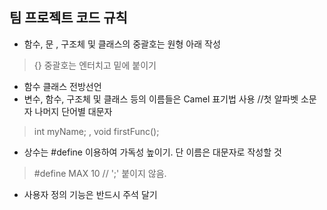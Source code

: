 ## 팀 프로젝트 코드 규칙

+ 함수, 문 , 구조체 및 클래스의 중괄호는 원형 아래 작성
> {} 중괄호는 엔터치고 밑에 붙이기
+ 함수 클래스 전방선언
+ 변수, 함수, 구조체 및 클래스 등의 이름들은 Camel 표기법 사용 //첫 알파벳 소문자 나머지 단어별 대문자
 > int myName; , void firstFunc();
+ 상수는 #define 이용하여 가독성 높이기. 단 이름은 대문자로 작성할 것 
> #define MAX 10 // ';' 붙이지 않음.
+ 사용자 정의 기능은 반드시 주석 달기

